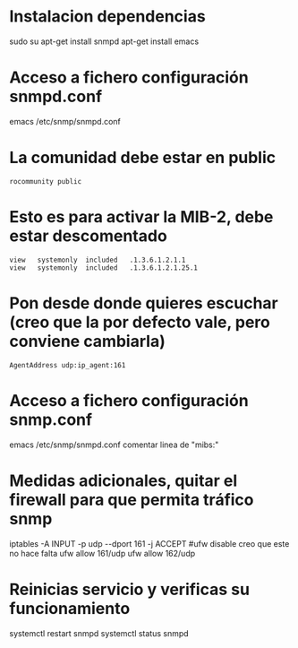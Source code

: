 # Instalacion dependencias
sudo su
apt-get install snmpd
apt-get install emacs

# Acceso a fichero configuración snmpd.conf
emacs /etc/snmp/snmpd.conf

# La comunidad debe estar en public
    rocommunity public

# Esto es para activar la MIB-2, debe estar descomentado
    view   systemonly  included   .1.3.6.1.2.1.1
    view   systemonly  included   .1.3.6.1.2.1.25.1

# Pon desde donde quieres escuchar (creo que la por defecto vale, pero conviene cambiarla)
    AgentAddress udp:ip_agent:161

# Acceso a fichero configuración snmp.conf
emacs /etc/snmp/snmpd.conf
    comentar linea de "mibs:"

# Medidas adicionales, quitar el firewall para que permita tráfico snmp
iptables -A INPUT -p udp --dport 161 -j ACCEPT
#ufw disable creo que este no hace falta
ufw allow 161/udp
ufw allow 162/udp

# Reinicias servicio y verificas su funcionamiento
systemctl restart snmpd
systemctl status snmpd